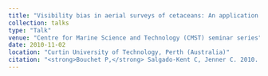 ```yaml
---
title: "Visibility bias in aerial surveys of cetaceans: An application to breeding stock “D” humpback whales"
collection: talks
type: "Talk"
venue: "Centre for Marine Science and Technology (CMST) seminar series"
date: 2010-11-02
location: "Curtin University of Technology, Perth (Australia)"
citation: "<strong>Bouchet P,</strong> Salgado-Kent C, Jenner C. 2010. Visibility bias in aerial surveys of cetaceans: An application to breeding stock “D” humpback whales. Talk at the Centre for Marine Science and Technology (CMST) seminar series, Curtin University of Technology, Perth (Australia)."
---
```

